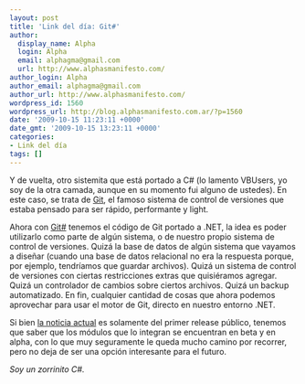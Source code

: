 ```yaml
---
layout: post
title: 'Link del día: Git#'
author:
  display_name: Alpha
  login: Alpha
  email: alphagma@gmail.com
  url: http://www.alphasmanifesto.com/
author_login: Alpha
author_email: alphagma@gmail.com
author_url: http://www.alphasmanifesto.com/
wordpress_id: 1560
wordpress_url: http://blog.alphasmanifesto.com.ar/?p=1560
date: '2009-10-15 11:23:11 +0000'
date_gmt: '2009-10-15 13:23:11 +0000'
categories:
- Link del día
tags: []
---
```


Y de vuelta, otro sistemita que está portado a C# (lo lamento VBUsers, yo soy de la otra camada, aunque en su momento fui alguno de ustedes). En este caso, se trata de [Git](http://git-scm.com/), el famoso sistema de control de versiones que estaba pensado para ser rápido, performante y light.

Ahora con [Git#](http://www.eqqon.com/index.php/GitSharp) tenemos el código de Git portado a .NET, la idea es poder utilizarlo como parte de algún sistema, o de nuestro propio sistema de control de versiones. Quizá la base de datos de algún sistema que vayamos a diseñar (cuando una base de datos relacional no era la respuesta porque, por ejemplo, tendríamos que guardar archivos). Quizá un sistema de control de versiones con ciertas restricciones extras que quisiéramos agregar. Quizá un controlador de cambios sobre ciertos archivos. Quizá un backup automatizado. En fin, cualquier cantidad de cosas que ahora podemos aprovechar para usar el motor de Git, directo en nuestro entorno .NET.

Si bien [la noticia actual](http://tirania.org/blog/archive/2009/Oct-12.html) es solamente del primer release público, tenemos que saber que los módulos que lo integran se encuentran en beta y en alpha, con lo que muy seguramente le queda mucho camino por recorrer, pero no deja de ser una opción interesante para el futuro.

_Soy un zorrinito C#._
